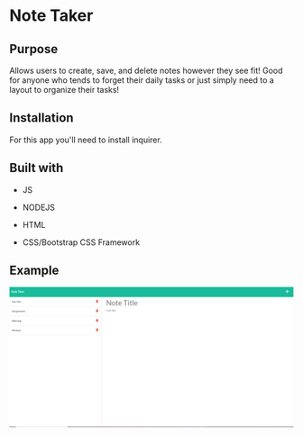 # Note Taker 


## Purpose 

Allows users to create, save, and delete notes however they see fit! Good for anyone who tends to forget their daily tasks or just simply need to a layout to organize their tasks!


## Installation 

For this app you'll need to install inquirer.


## Built with 

* JS

* NODEJS

* HTML

* CSS/Bootstrap CSS Framework


## Example

![how app will work](./public/assets/images/challenge-11_demo.png)